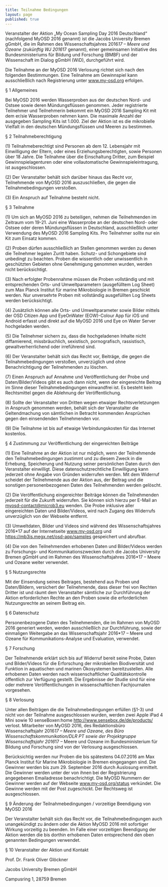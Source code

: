 ```yaml
---
title: Teilnahme Bedingungen
layout: page
published: true
---
```




Veranstalter der Aktion „My Ocean Sampling Day 2016 Deutschland“ (nachfolgend MyOSD 2016 genannt) ist die Jacobs University Bremen gGmbH, die im Rahmen des Wissenschaftsjahres 2016*17 – Meere und Ozeane (zukünftig WJ 2016*17 genannt), einer gemeinsamen Initiative des Bundesministeriums für Bildung und Forschung (BMBF) und der Wissenschaft im Dialog gGmbH (WiD), durchgeführt wird. 

Die Teilnahme an der MyOSD 2016 Verlosung richtet sich nach den folgenden Bestimmungen. Eine Teilnahme am Gewinnspiel kann ausschließlich nach Registrierung unter www.my-osd.org erfolgen.

§ 1 Allgemeines

Bei MyOSD 2016 werden Wasserproben aus der deutschen Nord- und Ostsee sowie deren Mündungsflüssen genommen. Jeder registrierte Teilnehmer und Teilnehmerin bekommt ein MyOSD 2016 Sampling Kit mit dem er/sie Wasserproben nehmen kann. Die maximale Anzahl der ausgegeben Sampling Kits ist 1.000. Ziel der Aktion ist es die mikrobielle Vielfalt in den deutschen Mündungsflüssen und Meeren zu bestimmen. 

§ 2 Teilnahmeberechtigung

(1) Teilnahmeberechtigt sind Personen ab dem 12. Lebensjahr mit Einwilligung der Eltern, oder eines Erziehungsberechtigten, sowie Personen über 18 Jahre. Die Teilnahme über die Einschaltung Dritter, zum Beispiel Gewinnspielagenturen oder eine vollautomatische Gewinnspieleintragung, ist ausgeschlossen.

(2) Der Veranstalter behält sich darüber hinaus das Recht vor, Teilnehmende von MyOSD 2016 auszuschließen, die gegen die Teilnahmebedingungen verstoßen.

(3) Ein Anspruch auf Teilnahme besteht nicht.

§ 3 Teilnahme

(1) Um sich an MyOSD 2016 zu beteiligen, nehmen die Teilnehmenden im Zeitraum vom 19-21. Juni eine Wasserprobe an der deutschen Nord- oder Ostsee oder deren Mündungsflüssen in Deutschland, ausschließlich unter Verwendung des MyOSD 2016 Sampling Kits. Pro Teilnehmer sollte nur ein Kit zum Einsatz kommen.

(2) Proben dürfen ausschließlich an Stellen genommen werden zu denen die Teilnehmer legalen Zuritt haben. Schutz- und Schongebiete sind unbedingt zu beachten. Proben die wissentlich oder unwissentlich in geschützten Gebieten ohne Genehmigung genommen wurden, werden nicht berücksichtigt.

(3) Nach erfolgter Probennahme müssen die Proben vollständig und mit entsprechenden Orts- und Umweltparametern (ausgefülltem Log Sheet) zum Max Planck Institut für marine Mikrobiologie in Bremen geschickt werden. Nur unversehrte Proben mit vollständig ausgefüllten Log Sheets werden berücksichtigt. 

(4) Zusätzlich können alle Orts- und Umweltparameter sowie Bilder mittels der OSD Citizen App und EyeOnWater (EOW)-Colour App für iOS und Android erfasst und direkt auf die MyOSD 2016 und Eye on Water Server hochgeladen werden.

(5) Die Teilnehmer sichern zu, dass die hochgeladenen Inhalte nicht diffamierend, missbräuchlich, sexistisch, pornografisch, rassistisch, gewaltverherrlichend oder irreführend sind.

(6) Der Veranstalter behält sich das Recht vor, Beiträge, die gegen die Teilnahmebedingungen verstoßen, unverzüglich und ohne Benachrichtigung der Teilnehmenden zu löschen.

(7) Einen Anspruch auf Annahme und Veröffentlichung der Probe und Daten/Bilder/Videos gibt es auch dann nicht, wenn der eingereichte Beitrag im Sinne dieser Teilnahmebedingungen einwandfrei ist. Es besteht kein Rechtsmittel gegen die Ablehnung der Veröffentlichung. 

(8) Sollte der Veranstalter von Dritten wegen etwaiger Rechtsverletzungen in Anspruch genommen werden, behält sich der Veranstalter die Geltendmachung von sämtlichen in Betracht kommenden Ansprüchen gegen den einsendenden Teilnehmenden vor.

(9) Die Teilnahme ist bis auf etwaige Verbindungskosten für das Internet kostenlos.

§ 4 Zustimmung zur Veröffentlichung der eingereichten Beiträge

(1) Eine Teilnahme an der Aktion ist nur möglich, wenn der Teilnehmende den Teilnahmebedingungen zustimmt und zu diesem Zweck in die Erhebung, Speicherung und Nutzung seiner persönlichen Daten durch den Veranstalter einwilligt. Diese datenschutzrechtliche Einwilligung kann jederzeit ohne Angabe von Gründen widerrufen werden. Mit dem Widerruf scheidet der Teilnehmende aus der Aktion aus, der Beitrag und die sonstigen personenbezogenen Daten des Teilnehmenden werden gelöscht.

(2) Die Veröffentlichung eingereichter Beiträge können die Teilnehmenden jederzeit für die Zukunft widerrufen. Sie können sich hierzu per E-Mail an myosd-contact@microb3.eu wenden. Die Probe inklusive aller eingereichten Daten und Bilder/Videos, wird nach Zugang des Widerrufs unverzüglich von der Webseite entfernt.

(3) Umweltdaten, Bilder und Videos sind während des Wissenschaftsjahres 2016*17 auf der Internetseite www.my-osd.org und https://mb3is.megx.net/osd-app/samples gespeichert und abrufbar.

(4) Die von den Teilnehmenden erhobenen Daten und Bilder/Videos werden zu Forschungs- und Kommunikationszwecken durch die Jacobs University Bremen gGmbH und im Rahmen des Wissenschaftsjahres 2016*17 – Meere und Ozeane weiter verwendet.

§ 5 Nutzungsrechte

Mit der Einsendung seines Beitrages, bestehend aus Proben und Daten/Bildern, versichert der Teilnehmende, dass dieser frei von Rechten Dritter ist und räumt dem Veranstalter sämtliche zur Durchführung der Aktion erforderlichen Rechte an den Proben sowie die erforderlichen Nutzungsrechte an seinem Beitrag ein.

§ 6 Datenschutz

Personenbezogene Daten des Teilnehmenden, die im Rahmen von MyOSD 2016 generiert werden, werden ausschließlich zur Durchführung, sowie der einmaligen Weitergabe an das Wissenschaftsjahr 2016*17 – Meere und Ozeane für Kommunikations-Analyse und Evaluation, verwendet. 

§ 7 Forschung

Der Teilnehmende erklärt sich bis auf Widerruf bereit seine Probe, Daten und Bilder/Videos für die Erforschung der mikrobiellen Biodiversität und Funktion in aquatischen und marinen Ökosystemen bereitzustellen. Alle erhobenen Daten werden nach wissenschaftlicher Qualitätskontrolle öffentlich zur Verfügung gestellt. Die Ergebnisse der Studie sind für eine oder mehrere Veröffentlichungen in wissenschaftlichen Fachjournalen vorgesehen.

§ 8 Verlosung

Unter allen Beiträgen die die Teilnahmebedingungen erfüllen (§1-3) und nicht von der Teilnahme ausgeschlossen wurden, werden zwei Apple iPad 4 Mini sowie 10 senseBoxen:home http://www.sensebox.de/de/products/ verlost.
Mitarbeiter von MyOSD 2016, des Redaktionsbüro Wissenschaftsjahr 2016*17 – Meere und Ozeane, des Büro Wissenschaftskommunikation/DLR PT sowie der Projektgruppe Wissenschaftsjahr 2016*17 – Meere und Ozeane im Bundesministerium für Bildung und Forschung sind von der Verlosung ausgeschlossen.

Berücksichtig werden nur Proben die bis spätestens 04.07.2016 am Max Planck Institut für Marine Mikrobiologie in Bremen eingegangen sind. Die Gewinner werden bis zum 29. September 2016 durch Auslosung ermittelt.
Die Gewinner werden unter der von ihnen bei der Registrierung angegebenen Emailadresse benachrichtigt. Die MyOSD Nummern der Gewinner werden auf der Webseite www.my-osd.org/status verkündet. Die Gewinne werden mit der Post zugeschickt. 
Der Rechtsweg ist ausgeschlossen.

§ 9 Änderung der Teilnahmebedingungen / vorzeitige Beendigung von MyOSD 2016

Der Veranstalter behält sich das Recht vor, die Teilnahmebedingungen auch unangekündigt zu ändern oder die Aktion MyOSD 2016 mit sofortiger Wirkung vorzeitig zu beenden. Im Falle einer vorzeitigen Beendigung der Aktion werden die bis dorthin erhobenen Daten entsprechend den oben genannten Bedingungen verwendet.

§ 10 Veranstalter der Aktion und Kontakt

Prof. Dr. Frank Oliver Glöckner

Jacobs University Bremen gGmbH

Campusring 1, 28759 Bremen

